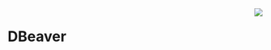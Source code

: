 
<img src="https://github.com/dbeaver/dbeaver/wiki/images/dbeaver-icon-64x64.png" align="right"/>

# DBeaver
